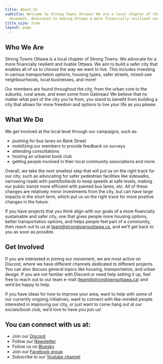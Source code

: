 ```yaml
---
title: About Us
subtitle: Welcome to Strong Towns Ottawa! We are a local chapter of the Strong Towns
  movement, dedicated to making Ottawa a more financially resilient and livable city.
title_size: 2rem
layout: page
---
```


<style>
.smaller-title {
font-size: 1rem;
font-weight: 500;
margin-bottom: 1rem;
}
</style>

## Who We Are

Strong Towns Ottawa is a local chapter of Strong Towns. We advocate for a more financially resilient and livable Ottawa. We aim to build a safer city that enables all of us to choose the way we want to live. This includes investing in various transportation options, housing types, safer streets, mixed-use neighbourhoods, local businesses, and more! 

Our members are found throughout the city, from the urban core to the suburbs, rural areas, and even some from Gatineau! We believe that no matter what part of the city you’re from, you stand to benefit from building a city that allows for more freedom and options to live your life as you please.

## What We Do

We get involved at the local level through our campaigns, such as:
* pushing for bus lanes on Bank Street
* mobilizing our members to provide feedback on surveys 
* attending consultations
* hosting an urbanist book club
* getting people involved in their local community associations
and more. 

Overall, we take the next smallest step that will put us on the right track for our city, such as advocating for safer pedestrian facilities like sidewalks, narrowing roads with paint/bollards to keep speeds at safe levels, making our public transit more efficient with painted bus lanes, etc. All of these changes are relatively minor investments from the city, but can have large impacts in the short term, which put us on the right track for more positive changes in the future.

If you have projects that you think align with our goals of a more financially sustainable and safer city, one that gives people more housing options, better transportation options, and helps people feel part of a community, then reach out to us at team@strongtownsottawa.ca, and we’ll get back to you as soon as possible.

## Get Involved

If you are interested in joining our movement, we are most active on Discord, where we have different channels dedicated to different projects. You can also discuss general topics like housing, transportation, and urban design. If you are not familiar with Discord or need help setting it up, feel free to reach out to our team e-mail (team@strongtownsottawa.ca) and we’d be happy to help.

If you have ideas for how to improve your area, want to help with some of our currently ongoing initiatives, want to connect with like-minded people interested in improving our city, or just want to come hang out at our socials/book club, we’d love to have you join us!

## You can connect with us at:

* Join our [Discord](https://discord.gg/kHaVNgrcsG)
* Follow our [Newsletter](https://strongtownsottawa.eo.page/newsletter)
* Follow us on [Bluesky](https://bsky.app/profile/strongtownsottawa.ca)
* Join our [Facebook group](https://www.facebook.com/groups/751202843212260)
* Subscribe to our [Youtube channel](https://www.youtube.com/@strongTownsOttawa)